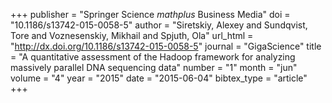 +++
publisher = "Springer Science $mathplus$ Business Media"
doi = "10.1186/s13742-015-0058-5"
author = "Siretskiy, Alexey and Sundqvist, Tore and Voznesenskiy, Mikhail and Spjuth, Ola"
url_html = "http://dx.doi.org/10.1186/s13742-015-0058-5"
journal = "GigaScience"
title = "A quantitative assessment of the Hadoop framework for analyzing massively parallel DNA sequencing data"
number = "1"
month = "jun"
volume = "4"
year = "2015"
date = "2015-06-04"
bibtex_type = "article"
+++

